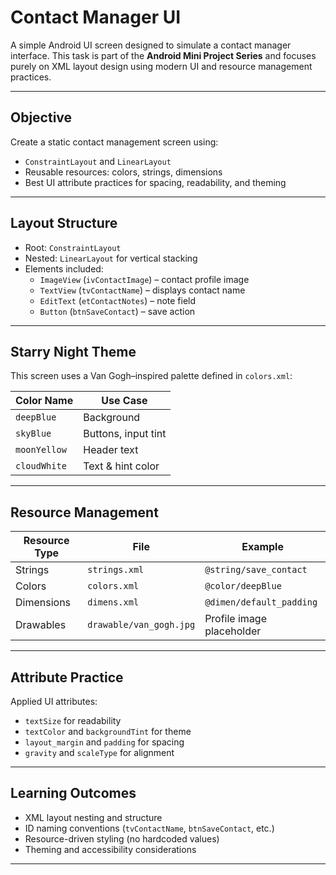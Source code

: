 # Contact Manager UI

A simple Android UI screen designed to simulate a contact manager interface. This task is part of the **Android Mini Project Series** and focuses purely on XML layout design using modern UI and resource management practices.

---

##  Objective

Create a static contact management screen using:
- `ConstraintLayout` and `LinearLayout`
- Reusable resources: colors, strings, dimensions
- Best UI attribute practices for spacing, readability, and theming

---

##  Layout Structure

- Root: `ConstraintLayout`
- Nested: `LinearLayout` for vertical stacking
- Elements included:
  - `ImageView` (`ivContactImage`) – contact profile image
  -  `TextView` (`tvContactName`) – displays contact name
  -  `EditText` (`etContactNotes`) – note field
  - `Button` (`btnSaveContact`) – save action

---

##  Starry Night Theme

This screen uses a Van Gogh–inspired palette defined in `colors.xml`:

| Color Name     | Use Case         |
|----------------|------------------|
| `deepBlue`     | Background        |
| `skyBlue`      | Buttons, input tint |
| `moonYellow`   | Header text       |
| `cloudWhite`   | Text & hint color |

---

##  Resource Management

| Resource Type | File | Example |
|---------------|------|---------|
| Strings       | `strings.xml` | `@string/save_contact` |
| Colors        | `colors.xml`  | `@color/deepBlue` |
| Dimensions    | `dimens.xml`  | `@dimen/default_padding` |
| Drawables     | `drawable/van_gogh.jpg` | Profile image placeholder |

---

##  Attribute Practice

Applied UI attributes:
- `textSize` for readability
- `textColor` and `backgroundTint` for theme
- `layout_margin` and `padding` for spacing
- `gravity` and `scaleType` for alignment

---


##  Learning Outcomes

- XML layout nesting and structure
- ID naming conventions (`tvContactName`, `btnSaveContact`, etc.)
- Resource-driven styling (no hardcoded values)
- Theming and accessibility considerations

---

